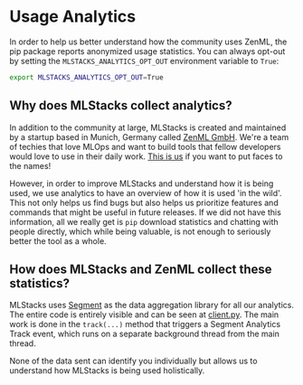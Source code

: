 # Usage Analytics

In order to help us better understand how the community uses ZenML, the pip
package reports anonymized usage statistics. You can always opt-out by setting
the `MLSTACKS_ANALYTICS_OPT_OUT` environment variable to `True`:

```bash
export MLSTACKS_ANALYTICS_OPT_OUT=True
```

## Why does MLStacks collect analytics?

In addition to the community at large, MLStacks is created and maintained by a
startup based in Munich, Germany called [ZenML GmbH](https://zenml.io/). We're a
team of techies that love MLOps and want to build tools that fellow developers
would love to use in their daily work.
[This is us](https://zenml.io/company#CompanyTeam) if you want to put faces to
the names!

However, in order to improve MLStacks and understand how it is being used, we
use analytics to have an overview of how it is used 'in the wild'. This not only
helps us find bugs but also helps us prioritize features and commands that might
be useful in future releases. If we did not have this information, all we really
get is `pip` download statistics and chatting with people directly, which while
being valuable, is not enough to seriously better the tool as a whole.

## How does MLStacks and ZenML collect these statistics?

MLStacks uses [Segment](https://segment.com/) as the data aggregation library
for all our analytics. The entire code is entirely visible and can be seen at
[client.py](https://github.com/zenml-io/mlstacks/blob/main/src/mlstacks/analytics/client.py).
The main work is done in the `track(...)` method that triggers a Segment
Analytics Track event, which runs on a separate background thread from the main
thread.

None of the data sent can identify you individually but allows us to understand
how MLStacks is being used holistically.
